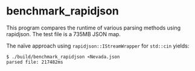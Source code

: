 benchmark_rapidjson
===================

This program compares the runtime of various parsing methods using rapidjson.
The test file is a 735MB JSON map.

The naïve approach using `rapidjson::IStreamWrapper` for `std::cin` yields:

```
$ ./build/benchmark_rapidjson <Nevada.json
parsed file: 217482ms
```
